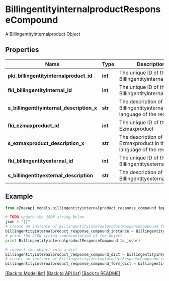 # BillingentityinternalproductResponseCompound

A Billingentityinternalproduct Object

## Properties

Name | Type | Description | Notes
------------ | ------------- | ------------- | -------------
**pki_billingentityinternalproduct_id** | **int** | The unique ID of the Billingentityinternalproduct | 
**fki_billingentityinternal_id** | **int** | The unique ID of the Billingentityinternal. | 
**s_billingentityinternal_description_x** | **str** | The description of the Billingentityinternal in the language of the requester | 
**fki_ezmaxproduct_id** | **int** | The unique ID of the Ezmaxproduct | 
**s_ezmaxproduct_description_x** | **str** | The description of the Ezmaxproduct in the language of the requester | 
**fki_billingentityexternal_id** | **int** | The unique ID of the Billingentityexternal | 
**s_billingentityexternal_description** | **str** | The description of the Billingentityexternal | 

## Example

```python
from eZmaxApi.models.billingentityinternalproduct_response_compound import BillingentityinternalproductResponseCompound

# TODO update the JSON string below
json = "{}"
# create an instance of BillingentityinternalproductResponseCompound from a JSON string
billingentityinternalproduct_response_compound_instance = BillingentityinternalproductResponseCompound.from_json(json)
# print the JSON string representation of the object
print BillingentityinternalproductResponseCompound.to_json()

# convert the object into a dict
billingentityinternalproduct_response_compound_dict = billingentityinternalproduct_response_compound_instance.to_dict()
# create an instance of BillingentityinternalproductResponseCompound from a dict
billingentityinternalproduct_response_compound_form_dict = billingentityinternalproduct_response_compound.from_dict(billingentityinternalproduct_response_compound_dict)
```
[[Back to Model list]](../README.md#documentation-for-models) [[Back to API list]](../README.md#documentation-for-api-endpoints) [[Back to README]](../README.md)


